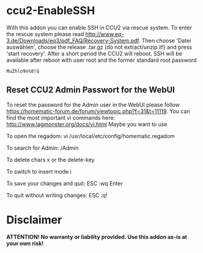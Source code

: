 # ccu2-EnableSSH
With this addon you can enable SSH in CCU2 via rescue system. To enter the rescue system please read http://www.eq-3.de/Downloads/eq3/pdf_FAQ/Recovery-System.pdf. Then choose 'Datei auswählen', choose the release .tar.gz (do not extract/unzip it!) and press 'start recovery'. After a short period the CCU2 will reboot. SSH will be available after reboot with user root and the former standard root password 
```
MuZhlo9n%8!G
```

## Reset CCU2 Admin Passwort for the WebUI
To reset the password for the Admin user in the WebUI please follow https://homematic-forum.de/forum/viewtopic.php?f=31&t=11119. You can find the most important vi commands here: http://www.lagmonster.org/docs/vi.html
Maybe you want to use

To open the regadom:
vi /usr/local/etc/config/homematic.regadom

To search for Admin:
/Admin

To delete chars
x or the delete-key

To switch to insert mode
i

To save your changes and quit:
ESC :wq Enter

To quit without writing changes:
ESC :q!

Disclaimer
======
**ATTENTION! No warranty or liability provided. Use this addon as-is at your own risk!**
